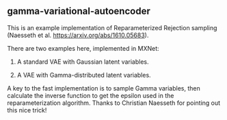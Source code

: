 ## gamma-variational-autoencoder

This is an example implementation of Reparameterized Rejection sampling (Naesseth et al. https://arxiv.org/abs/1610.05683).

There are two examples here, implemented in MXNet:

1. A standard VAE with Gaussian latent variables.

2. A VAE with Gamma-distributed latent variables. 

A key to the fast implementation is to sample Gamma variables, then calculate the inverse function to get the epsilon used in the reparameterization algorithm. Thanks to Christian Naesseth for pointing out this nice trick!
